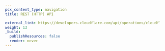 ```yaml
---
pcx_content_type: navigation
title: REST (HTTP) API

external_link: https://developers.cloudflare.com/api/operations/cloudflare-d1-create-database
weight: 13
_build:
  publishResources: false
  render: never
---
```

